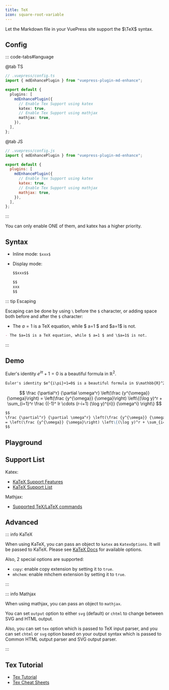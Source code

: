 ```yaml
---
title: TeX
icon: square-root-variable
---
```


Let the Markdown file in your VuePress site support the $\TeX$ syntax.

<!-- more -->

## Config

::: code-tabs#language

@tab TS

```ts {7-10}
// .vuepress/config.ts
import { mdEnhancePlugin } from "vuepress-plugin-md-enhance";

export default {
  plugins: [
    mdEnhancePlugin({
      // Enable Tex Support using katex
      katex: true,
      // Enable Tex Support using mathjax
      mathjax: true,
    }),
  ],
};
```

@tab JS

```js {7-10}
// .vuepress/config.js
import { mdEnhancePlugin } from "vuepress-plugin-md-enhance";

export default {
  plugins: [
    mdEnhancePlugin({
      // Enable Tex Support using katex
      katex: true,
      // Enable Tex Support using mathjax
      mathjax: true,
    }),
  ],
};
```

:::

You can only enable ONE of them, and katex has a higher priority.

## Syntax

- Inline mode: `$xxx$`

- Display mode:

  ```md
  $$xxx$$

  $$
  xxx
  $$
  ```

::: tip Escaping

Escaping can be done by using `\` before the `$` character, or adding space both before and after the `$` character:

- The $a=1$ is a TeX equation, while $ a=1 $ and \$a=1$ is not.

```md
- The $a=1$ is a TeX equation, while $ a=1 $ and \$a=1$ is not.
```

:::

## Demo

Euler's identity $e^{i\pi}+1=0$ is a beautiful formula in $\mathbb{R}^2$.

```md
Euler's identity $e^{i\pi}+1=0$ is a beautiful formula in $\mathbb{R}^2$.
```

$$
\frac {\partial^r} {\partial \omega^r} \left(\frac {y^{\omega}} {\omega}\right)
= \left(\frac {y^{\omega}} {\omega}\right) \left\{(\log y)^r + \sum_{i=1}^r \frac {(-1)^ Ir \cdots (r-i+1) (\log y)^{ri}} {\omega^i} \right\}
$$

```md
$$
\frac {\partial^r} {\partial \omega^r} \left(\frac {y^{\omega}} {\omega}\right)
= \left(\frac {y^{\omega}} {\omega}\right) \left\{(\log y)^r + \sum_{i=1}^r \frac {(-1)^ Ir \cdots (r-i+1) (\log y)^{ri}} {\omega^i} \right\}
$$
```

## Playground

<!-- markdownlint-disable -->

<KatexPlayground />

<!-- markdownlint-restore -->

## Support List

Katex:

- [KaTeX Support Features](https://katex.org/docs/supported.html)
- [KaTeX Support List](https://katex.org/docs/support_table.html)

Mathjax:

- [Supported TeX/LaTeX commands](https://docs.mathjax.org/en/latest/input/tex/macros/index.html#tex-commands)

## Advanced

::: info KaTeX

When using KaTeX, you can pass an object to `katex` as `KatexOptions`. It will be passed to KaTeX. Please see [KaTeX Docs](https://katex.org/docs/options.html) for available options.

Also, 2 special options are supported:

- `copy`: enable copy extension by setting it to `true`.
- `mhchem`: enable mhchem extension by setting it to `true`.

:::

::: info Mathjax

When using mathjax, you can pass an object to `mathjax`.

You can set `output` option to either `svg` (default) or `chtml` to change between SVG and HTML output.

Also, you can set `tex` option which is passed to TeX input parser, and you can set `chtml` or `svg` option based on your output syntax which is passed to Common HTML output parser and SVG output parser.

:::

## Tex Tutorial

- [Tex Tutorial](https://www.overleaf.com/learn/latex/Learn_LaTeX_in_30_minutes)
- [Tex Cheat Sheets](https://mdit-plugins.github.io/tex.html#tex-tutorial)

<script setup lang="ts">
import { defineAsyncComponent } from 'vue';

const KatexPlayground = defineAsyncComponent(()=> import('@KatexPlayground'));
</script>
